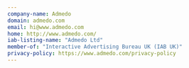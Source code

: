 ```yaml
---
company-name: Admedo
domain: admedo.com
email: hi@www.admedo.com
home: http://www.admedo.com/
iab-listing-name: "Admedo Ltd"
member-of: "Interactive Advertising Bureau UK (IAB UK)"
privacy-policy: https://www.admedo.com/privacy-policy
---
```




